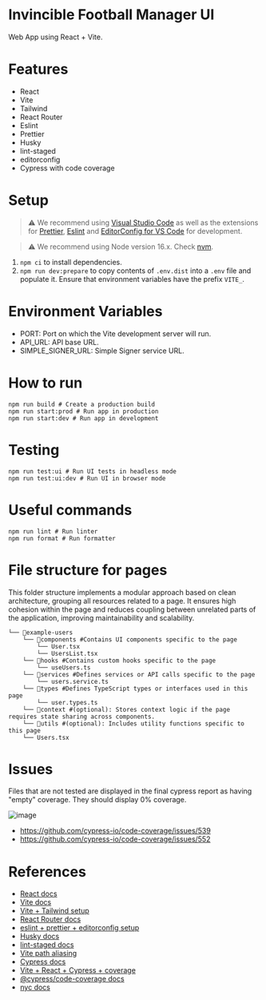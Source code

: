 # Invincible Football Manager UI

Web App using React + Vite.

# Features

- React
- Vite
- Tailwind
- React Router
- Eslint
- Prettier
- Husky
- lint-staged
- editorconfig
- Cypress with code coverage

# Setup

> ⚠️ We recommend using [Visual Studio Code](https://code.visualstudio.com/) as well as the extensions for [Prettier](https://marketplace.visualstudio.com/items?itemName=esbenp.prettier-vscode), [Eslint](https://marketplace.visualstudio.com/items?itemName=dbaeumer.vscode-eslint) and [EditorConfig for VS Code](https://marketplace.visualstudio.com/items?itemName=EditorConfig.EditorConfig) for development.

> ⚠️ We recommend using Node version 16.x. Check [nvm](https://github.com/nvm-sh/nvm).

1. `npm ci` to install dependencies.
2. `npm run dev:prepare` to copy contents of `.env.dist` into a `.env` file and populate it. Ensure that environment variables have the prefix `VITE_`.

# Environment Variables
* PORT: Port on which the Vite development server will run.
* API_URL: API base URL.
* SIMPLE_SIGNER_URL: Simple Signer service URL. 

# How to run

```
npm run build # Create a production build
npm run start:prod # Run app in production
npm run start:dev # Run app in development

```

# Testing

```
npm run test:ui # Run UI tests in headless mode
npm run test:ui:dev # Run UI in browser mode
```

# Useful commands

```
npm run lint # Run linter
npm run format # Run formatter
```

# File structure for pages

This folder structure implements a modular approach based on clean architecture, grouping all resources related to a page. It ensures high cohesion within the page and reduces coupling between unrelated parts of the application, improving maintainability and scalability.

```
└── 📁example-users
    └── 📁components #Contains UI components specific to the page
        └── User.tsx
        └── UsersList.tsx
    └── 📁hooks #Contains custom hooks specific to the page
        └── useUsers.ts
    └── 📁services #Defines services or API calls specific to the page
        └── users.service.ts
    └── 📁types #Defines TypeScript types or interfaces used in this page
        └── user.types.ts
    └── 📁context #(optional): Stores context logic if the page requires state sharing across components.
    └── 📁utils #(optional): Includes utility functions specific to this page
    └── Users.tsx
```

# Issues

Files that are not tested are displayed in the final cypress report as having "empty" coverage. They should display 0% coverage.

![image](https://user-images.githubusercontent.com/60404954/236656815-84ee0d06-8375-4509-9578-c8ff2436c9c2.png)

- https://github.com/cypress-io/code-coverage/issues/539
- https://github.com/cypress-io/code-coverage/issues/552

# References

- [React docs](https://react.dev/learn)
- [Vite docs](https://vitejs.dev/guide/)
- [Vite + Tailwind setup](https://tailwindcss.com/docs/guides/vite)
- [React Router docs](https://reactrouter.com/en/main)
- [eslint + prettier + editorconfig setup](https://dev.to/npranto/how-i-setup-eslint-prettier-and-editorconfig-for-static-sites-33ep)
- [Husky docs](https://github.com/typicode/husky)
- [lint-staged docs](https://github.com/okonet/lint-staged)
- [Vite path aliasing](https://dev.to/avxkim/setup-path-aliases-w-react-vite-ts-poa)
- [Cypress docs](https://docs.cypress.io/guides/overview/why-cypress)
- [Vite + React + Cypress + coverage](https://medium.com/@nelfayran/cypress-react-and-vite-collaboration-bed6761808fc)
- [@cypress/code-coverage docs](https://github.com/cypress-io/code-coverage)
- [nyc docs](https://github.com/istanbuljs/nyc)
